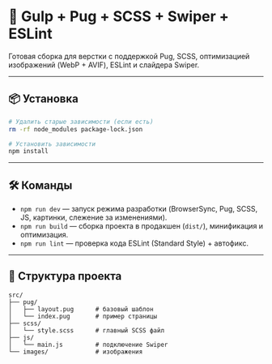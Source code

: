 # 🚀 Gulp + Pug + SCSS + Swiper + ESLint

Готовая сборка для верстки с поддержкой Pug, SCSS, оптимизацией изображений (WebP + AVIF), ESLint и слайдера Swiper.

---

## 📦 Установка

```bash
# Удалить старые зависимости (если есть)
rm -rf node_modules package-lock.json

# Установить зависимости
npm install
```

---

## 🛠 Команды

- `npm run dev` — запуск режима разработки (BrowserSync, Pug, SCSS, JS, картинки, слежение за изменениями).
- `npm run build` — сборка проекта в продакшен (`dist/`), минификация и оптимизация.
- `npm run lint` — проверка кода ESLint (Standard Style) + автофикс.

---

## 📂 Структура проекта

```
src/
├── pug/
│   ├── layout.pug      # базовый шаблон
│   └── index.pug       # пример страницы
├── scss/
│   └── style.scss      # главный SCSS файл
├── js/
│   └── main.js         # подключение Swiper
└── images/             # изображения
```